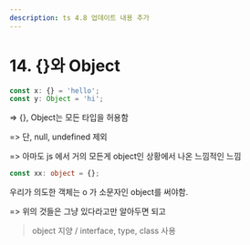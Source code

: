 ```yaml
---
description: ts 4.8 업데이트 내용 추가
---
```


# 14. {}와 Object

```typescript
const x: {} = 'hello';
const y: Object = 'hi';
```

\=> {}, Object는 모든 타입을 허용함

\=> 단, null, undefined 제외

\=> 아마도 js 에서 거의 모든게 object인 상황에서 나온 느낌적인 느낌



```typescript
const xx: object = {};
```

우리가 의도한 객체는 o 가 소문자인 object를 써야함.

\=> 위의 것들은 그냥 있다라고만 알아두면 되고

> object 지양 / interface, type, class 사용
